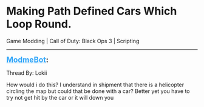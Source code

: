 # Making Path Defined Cars Which Loop Round.
Game Modding | Call of Duty: Black Ops 3 | Scripting

---
<strong style="font-size: 1.4em;"><span style="text-decoration: underline;text-decoration-color: #34a7f9;"><span style="color:#34a7f9;">ModmeBot</span></span>:</strong>

<p>Thread By: Lokii<br /><p style="text-align:left;">How would i do this? I understand in shipment that there is a helicopter circling the map but could that be done with a car? Better yet you have to try not get hit by the car or it will down you</p></p>
